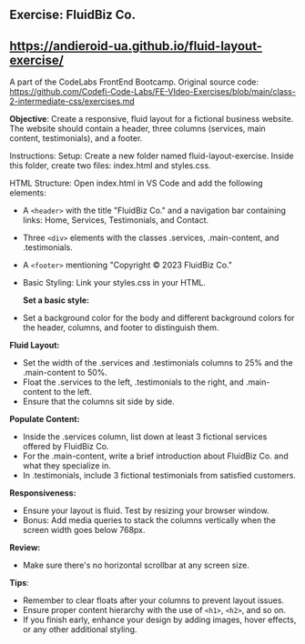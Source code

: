 ## Exercise: FluidBiz Co. 
## https://andieroid-ua.github.io/fluid-layout-exercise/

A part of the CodeLabs FrontEnd Bootcamp. Original source code: https://github.com/Codefi-Code-Labs/FE-VIdeo-Exercises/blob/main/class-2-intermediate-css/exercises.md

**Objective**: Create a responsive, fluid layout for a fictional business website. The website should contain a header, three columns (services, main content, testimonials), and a footer.

Instructions:
Setup: Create a new folder named fluid-layout-exercise. Inside this folder, create two files: index.html and styles.css.

HTML Structure: Open index.html in VS Code and add the following elements:

- A `<header>` with the title "FluidBiz Co." and a navigation bar containing links: Home, Services, Testimonials, and Contact.
- Three `<div>` elements with the classes .services, .main-content, and .testimonials.
- A `<footer>` mentioning "Copyright © 2023 FluidBiz Co."
- Basic Styling: Link your styles.css in your HTML. 
  
  **Set a basic style:**

- Set a background color for the body and different background colors for the header, columns, and footer to distinguish them.

**Fluid Layout:**

- Set the width of the .services and .testimonials columns to 25% and the .main-content to 50%.
- Float the .services to the left, .testimonials to the right, and .main-content to the left.
- Ensure that the columns sit side by side.

**Populate Content:**

- Inside the .services column, list down at least 3 fictional services offered by FluidBiz Co.
- For the .main-content, write a brief introduction about FluidBiz Co. and what they specialize in.
- In .testimonials, include 3 fictional testimonials from satisfied customers.

**Responsiveness:**

- Ensure your layout is fluid. Test by resizing your browser window.
- Bonus: Add media queries to stack the columns vertically when the screen width goes below 768px.

**Review:**

- Make sure there's no horizontal scrollbar at any screen size.

**Tips**:
- Remember to clear floats after your columns to prevent layout issues.
- Ensure proper content hierarchy with the use of `<h1>`, `<h2>`, and so on.
- If you finish early, enhance your design by adding images, hover effects, or any other additional styling.


